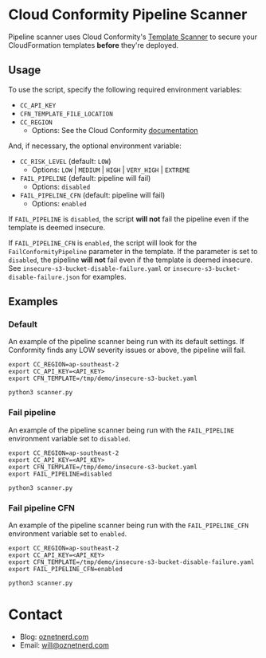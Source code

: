 # Cloud Conformity Pipeline Scanner

Pipeline scanner uses Cloud Conformity's [Template Scanner](https://www.cloudconformity.com/solutions/aws/cloudformation-template-scanner.html) to secure your CloudFormation templates **before** they're deployed.

## Usage

To use the script, specify the following required environment variables:
  * `CC_API_KEY`
  * `CFN_TEMPLATE_FILE_LOCATION`
  * `CC_REGION`
    * Options: See the Cloud Conformity [documentation](https://github.com/cloudconformity/documentation-api#endpoints)

And, if necessary, the optional environment variable:
  * `CC_RISK_LEVEL` (default: `LOW`)
    * Options: `LOW` | `MEDIUM` | `HIGH` | `VERY_HIGH` | `EXTREME`
  * `FAIL_PIPELINE` (default: pipeline will fail)
    * Options: `disabled`
  * `FAIL_PIPELINE_CFN` (default: pipeline will fail)
    * Options: `enabled`

If `FAIL_PIPELINE` is `disabled`, the script **will not** fail the pipeline even if the template is deemed insecure. 

If `FAIL_PIPELINE_CFN` is `enabled`, the script will look for the `FailConformityPipeline` parameter in the template. If the parameter is set to `disabled`, the pipeline **will not** fail even if the template is deemed insecure. See `insecure-s3-bucket-disable-failure.yaml` or `insecure-s3-bucket-disable-failure.json` for examples.

## Examples
### Default

An example of the pipeline scanner being run with its default settings. If Conformity finds any LOW severity issues or above, the pipeline will fail. 

```
export CC_REGION=ap-southeast-2
export CC_API_KEY=<API_KEY>
export CFN_TEMPLATE=/tmp/demo/insecure-s3-bucket.yaml

python3 scanner.py
```

### Fail pipeline

An example of the pipeline scanner being run with the `FAIL_PIPELINE` environment variable set to `disabled`.

```
export CC_REGION=ap-southeast-2
export CC_API_KEY=<API_KEY>
export CFN_TEMPLATE=/tmp/demo/insecure-s3-bucket.yaml
export FAIL_PIPELINE=disabled

python3 scanner.py
```

### Fail pipeline CFN

An example of the pipeline scanner being run with the `FAIL_PIPELINE_CFN` environment variable set to `enabled`. 

```
export CC_REGION=ap-southeast-2
export CC_API_KEY=<API_KEY>
export CFN_TEMPLATE=/tmp/demo/insecure-s3-bucket-disable-failure.yaml
export FAIL_PIPELINE_CFN=enabled

python3 scanner.py
```

# Contact

* Blog: [oznetnerd.com](https://oznetnerd.com)
* Email: will@oznetnerd.com